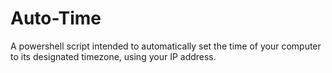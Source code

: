 # Auto-Time
A powershell script intended to automatically set the time of your computer to its designated timezone, using your IP address.
